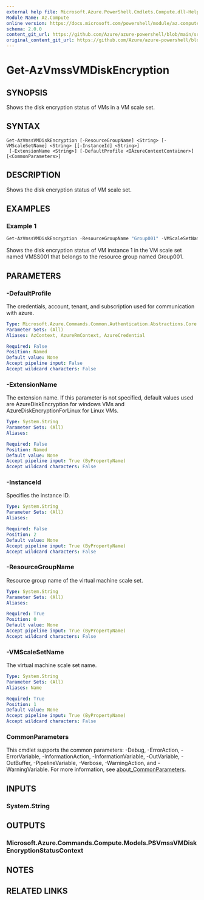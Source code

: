 ```yaml
---
external help file: Microsoft.Azure.PowerShell.Cmdlets.Compute.dll-Help.xml
Module Name: Az.Compute
online version: https://docs.microsoft.com/powershell/module/az.compute/get-azvmssvmdiskencryption
schema: 2.0.0
content_git_url: https://github.com/Azure/azure-powershell/blob/main/src/Compute/Compute/help/Get-AzVmssVMDiskEncryption.md
original_content_git_url: https://github.com/Azure/azure-powershell/blob/main/src/Compute/Compute/help/Get-AzVmssVMDiskEncryption.md
---
```


# Get-AzVmssVMDiskEncryption

## SYNOPSIS
Shows the disk encryption status of VMs in a VM scale set.

## SYNTAX

```
Get-AzVmssVMDiskEncryption [-ResourceGroupName] <String> [-VMScaleSetName] <String> [[-InstanceId] <String>]
 [-ExtensionName <String>] [-DefaultProfile <IAzureContextContainer>] [<CommonParameters>]
```

## DESCRIPTION
Shows the disk encryption status of VM scale set.

## EXAMPLES

### Example 1
```powershell
Get-AzVmssVMDiskEncryption -ResourceGroupName "Group001" -VMScaleSetName "VMSS001" -InstanceId "1"
```

Shows the disk encryption status of VM instance 1 in the VM scale set named VMSS001 that belongs to the resource group named Group001.

## PARAMETERS

### -DefaultProfile
The credentials, account, tenant, and subscription used for communication with azure.

```yaml
Type: Microsoft.Azure.Commands.Common.Authentication.Abstractions.Core.IAzureContextContainer
Parameter Sets: (All)
Aliases: AzContext, AzureRmContext, AzureCredential

Required: False
Position: Named
Default value: None
Accept pipeline input: False
Accept wildcard characters: False
```

### -ExtensionName
The extension name.
If this parameter is not specified, default values used are AzureDiskEncryption for windows VMs and AzureDiskEncryptionForLinux for Linux VMs.

```yaml
Type: System.String
Parameter Sets: (All)
Aliases:

Required: False
Position: Named
Default value: None
Accept pipeline input: True (ByPropertyName)
Accept wildcard characters: False
```

### -InstanceId
Specifies the instance ID.

```yaml
Type: System.String
Parameter Sets: (All)
Aliases:

Required: False
Position: 2
Default value: None
Accept pipeline input: True (ByPropertyName)
Accept wildcard characters: False
```

### -ResourceGroupName
Resource group name of the virtual machine scale set.

```yaml
Type: System.String
Parameter Sets: (All)
Aliases:

Required: True
Position: 0
Default value: None
Accept pipeline input: True (ByPropertyName)
Accept wildcard characters: False
```

### -VMScaleSetName
The virtual machine scale set name.

```yaml
Type: System.String
Parameter Sets: (All)
Aliases: Name

Required: True
Position: 1
Default value: None
Accept pipeline input: True (ByPropertyName)
Accept wildcard characters: False
```

### CommonParameters
This cmdlet supports the common parameters: -Debug, -ErrorAction, -ErrorVariable, -InformationAction, -InformationVariable, -OutVariable, -OutBuffer, -PipelineVariable, -Verbose, -WarningAction, and -WarningVariable. For more information, see [about_CommonParameters](http://go.microsoft.com/fwlink/?LinkID=113216).

## INPUTS

### System.String

## OUTPUTS

### Microsoft.Azure.Commands.Compute.Models.PSVmssVMDiskEncryptionStatusContext

## NOTES

## RELATED LINKS
